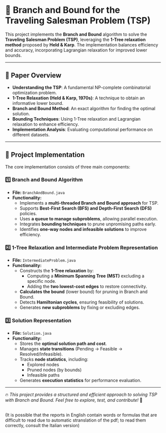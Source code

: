 <h1>🚀 Branch and Bound for the Traveling Salesman Problem (TSP)</h1>

<p>
This project implements the <strong>Branch and Bound</strong> algorithm to solve the 
<strong>Traveling Salesman Problem (TSP)</strong>, leveraging the <strong>1-Tree relaxation method</strong> 
proposed by <strong>Held & Karp</strong>. The implementation balances efficiency and accuracy, 
incorporating Lagrangian relaxation for improved lower bounds.
</p>

<hr>

<h2>📄 Paper Overview</h2>

<ul>
  <li><strong>Understanding the TSP</strong>: A fundamental NP-complete combinatorial optimization problem.</li>
  <li><strong>1-Tree Relaxation (Held & Karp, 1970s)</strong>: A technique to obtain an informative lower bound.</li>
  <li><strong>Branch and Bound Method</strong>: An exact algorithm for finding the optimal solution.</li>
  <li><strong>Bounding Techniques</strong>: Using 1-Tree relaxation and Lagrangian relaxation to enhance efficiency.</li>
  <li><strong>Implementation Analysis</strong>: Evaluating computational performance on different datasets.</li>
</ul>

<hr>

<h2>🚀 Project Implementation</h2>

<p>The core implementation consists of three main components:</p>

<h3>1️⃣ Branch and Bound Algorithm</h3>
<ul>
  <li><strong>File:</strong> <code>BranchAndBound.java</code></li>
  <li><strong>Functionality:</strong>
    <ul>
      <li>Implements a <strong>multi-threaded Branch and Bound approach</strong> for TSP.</li>
      <li>Supports <strong>Best-First Search (BFS) and Depth-First Search (DFS)</strong> policies.</li>
      <li>Uses <strong>a queue to manage subproblems</strong>, allowing parallel execution.</li>
      <li>Integrates <strong>bounding techniques</strong> to prune unpromising paths early.</li>
      <li>Identifies <strong>one-way nodes and infeasible solutions</strong> to improve efficiency.</li>
    </ul>
  </li>
</ul>

<h3>2️⃣ 1-Tree Relaxation and Intermediate Problem Representation</h3>
<ul>
  <li><strong>File:</strong> <code>IntermediateProblem.java</code></li>
  <li><strong>Functionality:</strong>
    <ul>
      <li>Constructs the <strong>1-Tree relaxation</strong> by:
        <ul>
          <li>Computing a <strong>Minimum Spanning Tree (MST)</strong> excluding a specific node.</li>
          <li>Adding the <strong>two lowest-cost edges</strong> to restore connectivity.</li>
        </ul>
      </li>
      <li><strong>Calculates the bound</strong> (lower bound) for pruning in Branch and Bound.</li>
      <li>Detects <strong>Hamiltonian cycles</strong>, ensuring feasibility of solutions.</li>
      <li>Generates <strong>new subproblems</strong> by fixing or excluding edges.</li>
    </ul>
  </li>
</ul>

<h3>3️⃣ Solution Representation</h3>
<ul>
  <li><strong>File:</strong> <code>Solution.java</code></li>
  <li><strong>Functionality:</strong>
    <ul>
      <li>Stores the <strong>optimal solution path and cost</strong>.</li>
      <li>Manages <strong>state transitions</strong> (Pending → Feasible → Resolved/Infeasible).</li>
      <li>Tracks <strong>node statistics</strong>, including:
        <ul>
          <li>Explored nodes</li>
          <li>Pruned nodes (by bounds)</li>
          <li>Infeasible paths</li>
        </ul>
      </li>
      <li>Generates <strong>execution statistics</strong> for performance evaluation.</li>
    </ul>
  </li>
</ul>

<hr>

<p>🔥 <em>This project provides a structured and efficient approach to solving TSP with Branch and Bound. 
Feel free to explore, test, and contribute!</em> 🚀</p>

<br>
(It is possible that the reports in English contain words or formulas that are difficult to read due to automatic stranslation of the pdf; to read them correctly, consult the Italian version)
